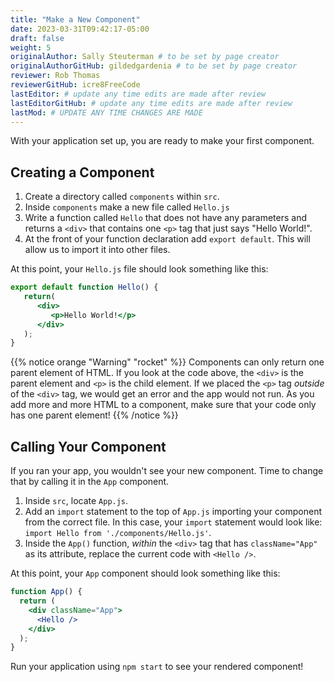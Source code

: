 ```yaml
---
title: "Make a New Component"
date: 2023-03-31T09:42:17-05:00
draft: false
weight: 5
originalAuthor: Sally Steuterman # to be set by page creator
originalAuthorGitHub: gildedgardenia # to be set by page creator
reviewer: Rob Thomas
reviewerGitHub: icre8FreeCode
lastEditor: # update any time edits are made after review
lastEditorGitHub: # update any time edits are made after review
lastMod: # UPDATE ANY TIME CHANGES ARE MADE
---
```


With your application set up, you are ready to make your first component.

## Creating a Component

1. Create a directory called `components` within `src`.
1. Inside `components` make a new file called `Hello.js`
1. Write a function called `Hello` that does not have any parameters and returns a `<div>` that contains one `<p>` tag that just says "Hello World!".
1. At the front of your function declaration add `export default`. This will allow us to import it into other files.

At this point, your `Hello.js` file should look something like this:

```jsx
export default function Hello() {
   return(
      <div>
         <p>Hello World!</p>
      </div>
   );
}
```

{{% notice orange "Warning" "rocket" %}}
   Components can only return one parent element of HTML. If you look at the code above, the `<div>` is the parent element and `<p>` is the child element. If we placed the `<p>` tag *outside* of the `<div>` tag, we would get an error and the app would not run. As you add more and more HTML to a component, make sure that your code only has one parent element!
{{% /notice %}}

## Calling Your Component

If you ran your app, you wouldn't see your new component. Time to change that by calling it in the `App` component.

1. Inside `src`, locate `App.js`.
1. Add an `import` statement to the top of `App.js` importing your component from the correct file. In this case, your `import` statement would look like: `import Hello from './components/Hello.js'`.
1. Inside the `App()` function, *within* the `<div>` tag that has `className="App"` as its attribute, replace the current code with `<Hello />`. 

At this point, your `App` component should look something like this:

```jsx
function App() {
  return (
    <div className="App">
      <Hello />
    </div>
  );
}
```

Run your application using `npm start` to see your rendered component!